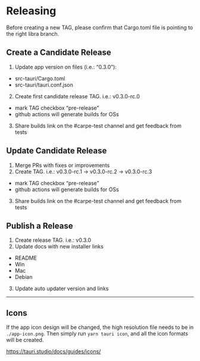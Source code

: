# Releasing

Before creating a new TAG, please confirm that Cargo.toml file is pointing to the right libra branch.

## Create a Candidate Release

1. Update app version on files (i.e.: “0.3.0”):

- src-tauri/Cargo.toml
- src-tauri/tauri.conf.json

2. Create first candidate release TAG. i.e.: v0.3.0-rc.0

- mark TAG checkbox “pre-release”
- github actions will generate builds for OSs

3. Share builds link on the #carpe-test channel and get feedback from tests

## Update Candidate Release

1. Merge PRs with fixes or improvements
2. Create TAG. i.e.: v0.3.0-rc.1 -> v0.3.0-rc.2 -> v0.3.0-rc.3

- mark TAG checkbox “pre-release”
- github actions will generate builds for OSs

3. Share builds link on the #carpe-test channel and get feedback from tests

## Publish a Release

1. Create release TAG. i.e.: v0.3.0
2. Update docs with new installer links

- README
- Win
- Mac
- Debian

3. Update auto updater version and links

---

## Icons

If the app icon design will be changed, the high resolution file needs to be in `./app-icon.png`.
Then simply run `yarn tauri icon`, and all the icon formats will be created.

https://tauri.studio/docs/guides/icons/
